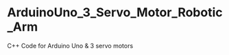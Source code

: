 ArduinoUno_3_Servo_Motor_Robotic_Arm
====================================

C++ Code for Arduino Uno &amp; 3 servo motors
